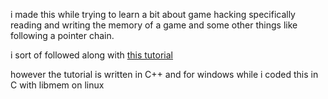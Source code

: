 i made this while trying to learn a bit about game hacking specifically reading and writing the memory of a game and some other things like
following a pointer chain.

i sort of followed along with [this tutorial](https://www.unknowncheats.me/forum/programming-for-beginners/267073-coding-hacking-introduction-guide-practical-external-game-hacking.html)

however the tutorial is written in C++ and for windows while i coded this in C with libmem on linux
